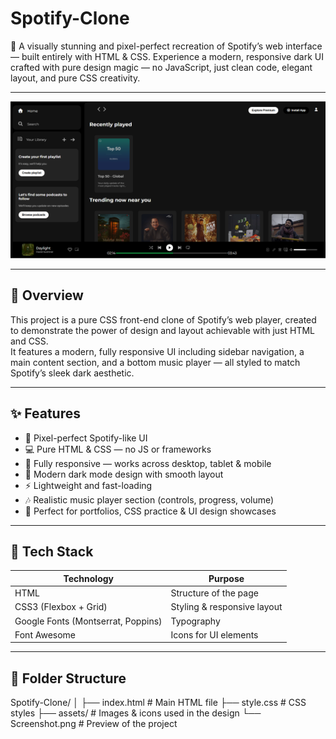 # Spotify-Clone
🎵 A visually stunning and pixel-perfect recreation of Spotify’s web interface — built entirely with HTML &amp; CSS. Experience a modern, responsive dark UI crafted with pure design magic — no JavaScript, just clean code, elegant layout, and pure CSS creativity.

---

![Spotify-Clone](image.png)


---

## 🌟 Overview

This project is a pure CSS front-end clone of Spotify’s web player, created to demonstrate the power of design and layout achievable with just HTML and CSS.  
It features a modern, fully responsive UI including sidebar navigation, a main content section, and a bottom music player — all styled to match Spotify’s sleek dark aesthetic.

---

## ✨ Features

- 🎨 Pixel-perfect Spotify-like UI
- 💻 Pure HTML & CSS — no JS or frameworks  
- 📱 Fully responsive — works across desktop, tablet & mobile  
- 🖤 Modern dark mode design with smooth layout  
- ⚡ Lightweight and fast-loading
- 🎶 Realistic music player section (controls, progress, volume)  
- 💼 Perfect for portfolios, CSS practice & UI design showcases

---

## 🧩 Tech Stack

| Technology | Purpose |
|-------------|----------|
| HTML | Structure of the page |
| CSS3 (Flexbox + Grid) | Styling & responsive layout |
| Google Fonts (Montserrat, Poppins) | Typography |
| Font Awesome | Icons for UI elements |

---

## 📂 Folder Structure

Spotify-Clone/
│
├── index.html # Main HTML file
├── style.css # CSS styles
├── assets/ # Images & icons used in the design
└── Screenshot.png # Preview of the project
